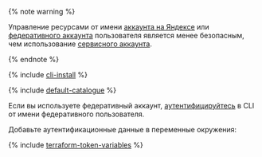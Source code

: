 {% note warning %}

Управление ресурсами от имени [аккаунта на Яндексе](../../iam/concepts/users/accounts.md#passport) или [федеративного аккаунта](../../iam/concepts/users/accounts.md#saml-federation) пользователя является менее безопасным, чем использование [сервисного аккаунта](../../iam/concepts/users/service-accounts.md).

{% endnote %}

{% include [cli-install](../../_includes/cli-install.md) %}

{% include [default-catalogue](../../_includes/default-catalogue.md) %}

Если вы используете федеративный аккаунт, [аутентифицируйтесь](../../cli/operations/authentication/federated-user.md) в CLI от имени федеративного пользователя.

Добавьте аутентификационные данные в переменные окружения:

{% include [terraform-token-variables](../../_includes/terraform-token-variables.md) %}